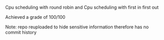 Cpu scheduling with round robin and Cpu scheduling with first in first out

Achieved a grade of 100/100

Note: repo reuploaded to hide sensitive information therefore has no commit history
